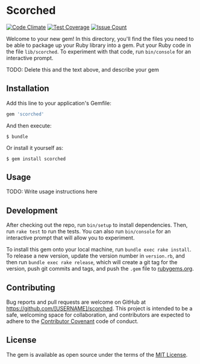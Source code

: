 # Scorched

[![Code Climate](https://codeclimate.com/github/jamesmoriarty/react-rss-reader/badges/gpa.svg)](https://codeclimate.com/github/jamesmoriarty/react-rss-reader) [![Test Coverage](https://codeclimate.com/github/jamesmoriarty/react-rss-reader/badges/coverage.svg)](https://codeclimate.com/github/jamesmoriarty/react-rss-reader/coverage) [![Issue Count](https://codeclimate.com/github/jamesmoriarty/react-rss-reader/badges/issue_count.svg)](https://codeclimate.com/github/jamesmoriarty/react-rss-reader)

Welcome to your new gem! In this directory, you'll find the files you need to be able to package up your Ruby library into a gem. Put your Ruby code in the file `lib/scorched`. To experiment with that code, run `bin/console` for an interactive prompt.

TODO: Delete this and the text above, and describe your gem

## Installation

Add this line to your application's Gemfile:

```ruby
gem 'scorched'
```

And then execute:

    $ bundle

Or install it yourself as:

    $ gem install scorched

## Usage

TODO: Write usage instructions here

## Development

After checking out the repo, run `bin/setup` to install dependencies. Then, run `rake test` to run the tests. You can also run `bin/console` for an interactive prompt that will allow you to experiment.

To install this gem onto your local machine, run `bundle exec rake install`. To release a new version, update the version number in `version.rb`, and then run `bundle exec rake release`, which will create a git tag for the version, push git commits and tags, and push the `.gem` file to [rubygems.org](https://rubygems.org).

## Contributing

Bug reports and pull requests are welcome on GitHub at https://github.com/[USERNAME]/scorched. This project is intended to be a safe, welcoming space for collaboration, and contributors are expected to adhere to the [Contributor Covenant](http://contributor-covenant.org) code of conduct.


## License

The gem is available as open source under the terms of the [MIT License](http://opensource.org/licenses/MIT).
